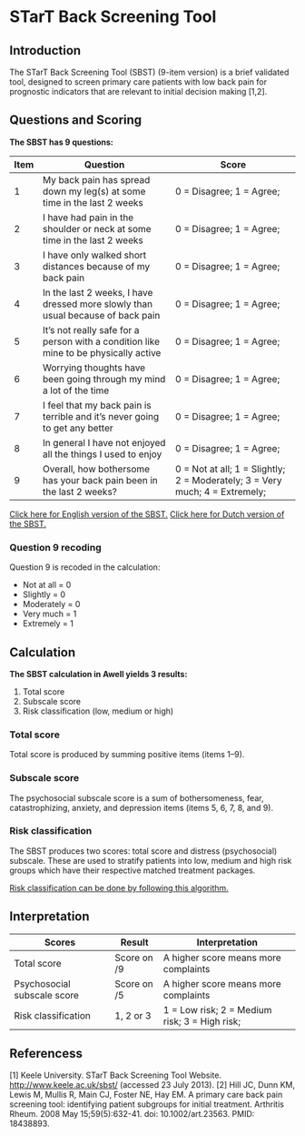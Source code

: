 # STarT Back Screening Tool

## Introduction 

The STarT Back Screening Tool (SBST) (9-item version) is a brief validated tool, designed to screen primary care patients with low back pain for prognostic indicators that are relevant to initial decision making [1,2].

## Questions and Scoring

**The SBST has 9 questions:**

| Item | Question                                                                             | Score                                                                       |
|------|--------------------------------------------------------------------------------------|-----------------------------------------------------------------------------|
| 1    | My back pain has spread down my leg(s) at some time in the last 2 weeks              | 0 = Disagree; 1 = Agree;                                                    |
| 2    | I have had pain in the shoulder or neck at some time in the last 2 weeks             | 0 = Disagree; 1 = Agree;                                                    |
| 3    | I have only walked short distances because of my back pain                           | 0 = Disagree; 1 = Agree;                                                    |
| 4    | In the last 2 weeks, I have dressed more slowly than usual because of back pain      | 0 = Disagree; 1 = Agree;                                                    |
| 5    | It’s not really safe for a person with a condition like mine to be physically active | 0 = Disagree; 1 = Agree;                                                    |
| 6    | Worrying thoughts have been going through my mind a lot of the time                  | 0 = Disagree; 1 = Agree;                                                    |
| 7    | I feel that my back pain is terrible and it’s never going to get any better          | 0 = Disagree; 1 = Agree;                                                    |
| 8    | In general I have not enjoyed all the things I used to enjoy                         | 0 = Disagree; 1 = Agree;                                                    |
| 9    | Overall, how bothersome has your back pain been in the last 2 weeks?                 | 0 = Not at all; 1 = Slightly; 2 = Moderately; 3 = Very much; 4 = Extremely; |

[Click here for English version of the SBST.](https://drive.google.com/file/d/1IR2ll9olPIVjdKZ_ZMuS3KvRarthFIPq/view?usp=sharing)
[Click here for Dutch version of the SBST.](https://drive.google.com/file/d/1qXnrjKUmIoxoHsJKBAIOUfrccsryBW_Z/view?usp=sharing)

### Question 9 recoding

Question 9 is recoded in the calculation:
- Not at all = 0
- Slightly = 0
- Moderately = 0
- Very much = 1
- Extremely = 1

## Calculation

**The SBST calculation in Awell yields 3 results:**
1. Total score
2. Subscale score
3. Risk classification (low, medium or high)

### Total score

Total score is produced by summing positive items (items 1–9).

### Subscale score

The psychosocial subscale score is a sum of bothersomeness, fear, catastrophizing, anxiety, and depression items (items 5, 6, 7, 8, and 9).

### Risk classification

The SBST produces two scores: total score and distress (psychosocial) subscale. These are used to stratify patients into low, medium and high risk groups which have their respective matched treatment packages.

[Risk classification can be done by following this algorithm.](https://drive.google.com/file/d/1P4KdfcDY_npOx0gE_FzBJqk-q7Q83lcz/view?usp=sharing)

## Interpretation

| Scores                      | Result      | Interpretation                                |
|-----------------------------|-------------|-----------------------------------------------|
| Total score                 | Score on /9 | A higher score means more complaints          |
| Psychosocial subscale score | Score on /5 | A higher score means more complaints          |
| Risk classification         | 1, 2 or 3   | 1 = Low risk; 2 = Medium risk; 3 = High risk; |

## Referencess

[1] Keele University. STarT Back Screening Tool Website. http://www.keele.ac.uk/sbst/ (accessed 23 July 2013).
[2] Hill JC, Dunn KM, Lewis M, Mullis R, Main CJ, Foster NE, Hay EM. A primary care back pain screening tool: identifying patient subgroups for initial treatment. Arthritis Rheum. 2008 May 15;59(5):632-41. doi: 10.1002/art.23563. PMID: 18438893.
